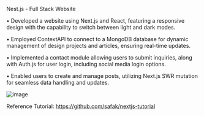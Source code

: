 Nest.js - Full Stack Website

•	Developed a website using Next.js and React, featuring a responsive design with the capability to switch between light and dark modes.

•	Employed ContextAPI to connect to a MongoDB database for dynamic management of design projects and articles, ensuring real-time updates.

•	Implemented a contact module allowing users to submit inquiries, along with Auth.js for user login, including social media login options.

•	Enabled users to create and manage posts, utilizing Next.js SWR mutation for seamless data handling and updates.

![image](https://github.com/AvaLee121/Full_Stack_Application/assets/55948841/2a47cbe9-01d1-4da6-97c0-81343d3974e9)



Reference Tutorial: https://github.com/safak/nextjs-tutorial


